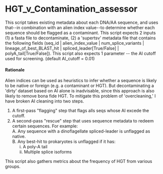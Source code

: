 # HGT_v_Contamination_assessor

This script takes existing metadata about each DNA/AA sequence, and uses that--in combination with an alien index value--to determine whether each sequence should be flagged as a contaminant. This script expects 2 inputs (1) a fasta file to decontaminate, (2) a 'supertsv' metadata file that contains the following fields  (seq_id | alien_index_value | num_splice_variants | lineage_of_best_BLAST_hit | spliced_leader[True/False] | polyA_tail[True/False]). This script also expects 1 parameter -- the AI cutoff used for screening. (default AI_cutoff = 0.01)

#### Rationale

Alien indices can be used as heuristics to infer whether a sequence is likely to be native or foreign (e.g. a contaminant or HGT). But decontaminating a 'dirty' dataset based on AI alone is inadvisable, since this approach is also likely to remove bona fide HGT. To mitigate this problem of 'overcleaning,' I have broken AI cleaning into two steps.
1.  A first-pass "flagging" step that flags alls seqs whose AI excede the cutoff.
2.  A second-pass "rescue" step that uses sequence metadata to redeem certain sequences. For example:
<br>  A.  Any sequence with a dinoflagellate spliced-leader is unflagged as native.
<br>  B.  Any best-hit to prokaryotes is unflagged if it has:
<br>&nbsp;&nbsp;&nbsp;&nbsp;&nbsp;&nbsp;i.  A poly-A tail
<br>&nbsp;&nbsp;&nbsp;&nbsp;&nbsp;&nbsp;ii.  Multiple splice isoforms

This script also gathers metrics about the frequency of HGT from various groups.
